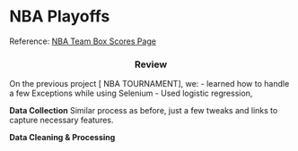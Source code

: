 # NBA Playoffs 

Reference: [NBA Team Box Scores Page](https://www.nba.com/stats/teams/boxscores-traditional)


<h3 style="text-align: center;">Review</h3>
On the previous project [ NBA TOURNAMENT], we:
- learned how to handle a few Exceptions while using Selenium - Used logistic regression,

**Data Collection**
Similar process as before, just a few tweaks and links to capture necessary features.

**Data Cleaning & Processing**



